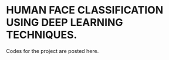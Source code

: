 # HUMAN FACE CLASSIFICATION USING DEEP LEARNING TECHNIQUES.
  Codes for the project are posted here.
  
